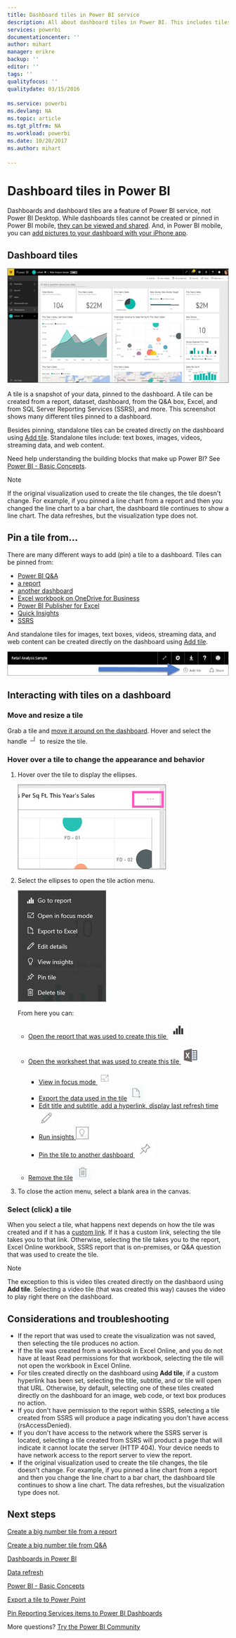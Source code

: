 ```yaml
---
title: Dashboard tiles in Power BI service
description: All about dashboard tiles in Power BI. This includes tiles that are created from SQL Server Reporting Services (SSRS).
services: powerbi
documentationcenter: ''
author: mihart
manager: erikre
backup: ''
editor: ''
tags: ''
qualityfocus: ''
qualitydate: 03/15/2016

ms.service: powerbi
ms.devlang: NA
ms.topic: article
ms.tgt_pltfrm: NA
ms.workload: powerbi
ms.date: 10/28/2017
ms.author: mihart

---
```

# Dashboard tiles in Power BI
Dashboards and dashboard tiles are a feature of Power BI service, not Power BI Desktop. While dashboards tiles cannot be created or pinned in Power BI mobile, [they can be viewed and shared](powerbi-mobile-tiles-in-the-iphone-app.md). And, in Power BI mobile, you can [add pictures to your dashboard with your iPhone app](powerbi-mobile-iphone-app-get-started.md).

## Dashboard tiles
![](media/powerbi-service-dashboard-tiles/power-bi-dashboard.png)

A tile is a snapshot of your data, pinned to the dashboard. A tile can be created from a report, dataset, dashboard, from the Q&A box, Excel, and from SQL Server Reporting Services (SSRS), and more.  This screenshot shows many different tiles pinned to a dashboard.

Besides pinning, standalone tiles can be created directly on the dashboard using [Add tile](powerbi-service-add-a-widget-to-a-dashboard.md). Standalone tiles include: text boxes, images, videos, streaming data, and web content.

Need help understanding the building blocks that make up Power BI?  See [Power BI - Basic Concepts](powerbi-service-basic-concepts.md).

> [!NOTE]
> If the original visualization used to create the tile changes, the tile doesn't change.  For example, if you pinned a line chart from a report and then you changed the line chart to a bar chart, the dashboard tile continues to show a line chart. The data refreshes, but the visualization type does not.
> 
> 

## Pin a tile from...
There are many different ways to add (pin) a tile to a dashboard. Tiles can be pinned from:

* [Power BI Q&A](powerbi-service-pin-a-tile-to-a-dashboard-from-the-question-box.md)
* [a report](powerbi-service-pin-a-tile-to-a-dashboard-from-a-report.md)
* [another dashboard](powerbi-pin-a-tile-from-one-dashboard-to-another.md)
* [Excel workbook on OneDrive for Business](powerbi-service-pin-a-tile-to-a-dashboard-from-excel.md)
* [Power BI Publisher for Excel](publisher-for-excel.md)
* [Quick Insights](powerbi-service-auto-insights.md)
* [SSRS](https://msdn.microsoft.com/library/mt604784.aspx)

And standalone tiles for images, text boxes, videos, streaming data, and web content can be created directly on the dashboard using [Add tile](powerbi-service-add-a-widget-to-a-dashboard.md).

  ![](media/powerbi-service-dashboard-tiles/add_widgetnew.png)

## Interacting with tiles on a dashboard
### Move and resize a tile
Grab a tile and [move it around on the dashboard](powerbi-service-edit-a-tile-in-a-dashboard.md). Hover and select the handle ![](media/powerbi-service-dashboard-tiles/resize-handle.jpg) to resize the tile.

### Hover over a tile to change the appearance and behavior
1. Hover over the tile to display the ellipses.
   
    ![](media/powerbi-service-dashboard-tiles/ellipses_new.png)
2. Select the ellipses to open the tile action menu.
   
    ![](media/powerbi-service-dashboard-tiles/power-bi-tile-menu.png)
   
    From here you can:
   
   * [Open the report that was used to create this tile ](powerbi-service-reports.md) ![](media/powerbi-service-dashboard-tiles/chart-icon.jpg)  
   
   * [Open the worksheet that was used to create this tile ](powerbi-service-reports.md) ![](media/powerbi-service-dashboard-tiles/power-bi-open-worksheet.png)  
     
     * [View in focus mode ](powerbi-service-display-dash-in-focus-mode.md) ![](media/powerbi-service-dashboard-tiles/fullscreen-icon.jpg)  
     * [Export the data used in the tile](powerbi-service-export-data.md) ![](media/powerbi-service-dashboard-tiles/export-icon.png)
     * [Edit title and subtitle, add a hyperlink, display last refresh time](powerbi-service-edit-a-tile-in-a-dashboard.md) ![](media/powerbi-service-dashboard-tiles/pencil-icon.jpg)
     * [Run insights ](powerbi-service-auto-insights.md) ![](media/powerbi-service-dashboard-tiles/power-bi-insights.png)
     * [Pin the tile to another dashboard ](powerbi-pin-a-tile-from-one-dashboard-to-another.md)
       ![](media/powerbi-service-dashboard-tiles/pin-icon.jpg)
   * [Remove the tile](powerbi-service-edit-a-tile-in-a-dashboard.md)
     ![](media/powerbi-service-dashboard-tiles/trash-icon.png)
3. To close the action menu, select a blank area in the canvas.

### Select (click) a tile
When you select a tile, what happens next depends on how the tile was created and if it has a [custom link](powerbi-service-edit-a-tile-in-a-dashboard.md). If it has a custom link, selecting the tile takes you to that link. Otherwise, selecting the tile takes you to the report, Excel Online workbook, SSRS report that is on-premises, or Q&A question that was used to create the tile.

> [!NOTE]
> The exception to this is video tiles created directly on the dashbaord using **Add tile**. Selecting a video tile (that was created this way) causes the video to play right there on the dashboard.   
> 
> 

## Considerations and troubleshooting
* If the report that was used to create the visualization was not saved, then selecting the tile produces no action.
* If the tile was created from a workbook in Excel Online, and you do not have at least Read permissions for that workbook, selecting the tile will not open the workbook in Excel Online.
* For tiles created directly on the dashboard using **Add tile**, if a custom hyperlink has been set, selecting the title, subtitle, and or tile will open that URL.  Otherwise, by default, selecting one of these tiles created directly on the dashboard for an image, web code, or text box produces no action.
* If you don't have permission to the report within SSRS, selecting a tile created from SSRS will produce a page indicating you don't have access (rsAccessDenied).
* If you don't have access to the network where the SSRS server is located, selecting a tile created from SSRS will product a page that will indicate it cannot locate the server (HTTP 404). Your device needs to have network access to the report server to view the report.
* If the original visualization used to create the tile changes, the tile doesn't change.  For example, if you pinned a line chart from a report and then you change the line chart to a bar chart, the dashboard tile continues to show a line chart. The data refreshes, but the visualization type does not.

## Next steps
[Create a big number tile from a report](powerbi-service-create-a-big-number-tile-from-a-power-bi-report.md)

[Create a big number tile from Q&A](powerbi-service-create-a-big-number-tile-for-a-dashboard.md)

[Dashboards in Power BI](powerbi-service-dashboards.md)  

[Data refresh](powerbi-refresh-data.md)

[Power BI - Basic Concepts](powerbi-service-basic-concepts.md)

[Export a tile to Power Point](http://blogs.msdn.com/b/powerbidev/archive/2015/09/28/integrating-power-bi-tiles-into-office-documents.aspx)

[Pin Reporting Services items to Power BI Dashboards](https://msdn.microsoft.com/library/mt604784.aspx)

More questions? [Try the Power BI Community](http://community.powerbi.com/)

